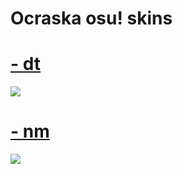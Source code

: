 # Ocraska osu! skins
# [- dt](https://osubadhabits.s-ul.eu/rP804bL1)
![](https://osubadhabits.s-ul.eu/ZJxhyFyW)

# [- nm](https://osubadhabits.s-ul.eu/MgFKUO69)
![](https://osubadhabits.s-ul.eu/Sl1HI0Ph)



